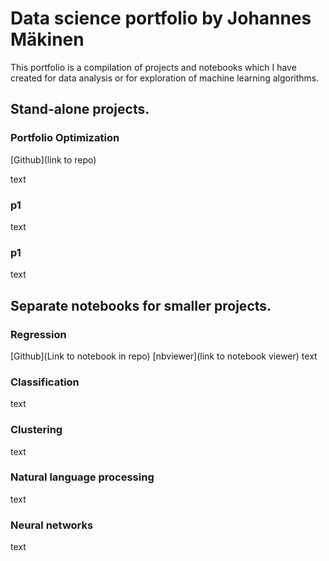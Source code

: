 


# Data science portfolio by Johannes Mäkinen

This portfolio is a compilation of projects and notebooks which I have created for data analysis or for exploration of machine learning algorithms.

## Stand-alone projects.

### Portfolio Optimization

[Github](link to repo)

text



### p1
text

### p1
text

## Separate notebooks for smaller projects.

### Regression
[Github](Link to notebook in repo) [nbviewer](link to notebook viewer)
text


### Classification
text

### Clustering
text

### Natural language processing
text

### Neural networks
text
